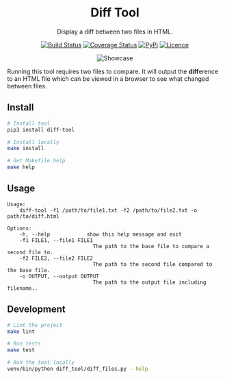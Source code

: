 <div align="center">

# Diff Tool

Display a diff between two files in HTML.

[![Build Status](https://github.com/Justintime50/diff-tool/workflows/build/badge.svg)](https://github.com/Justintime50/diff-tool/actions)
[![Coverage Status](https://coveralls.io/repos/github/Justintime50/diff-tool/badge.svg?branch=main)](https://coveralls.io/github/Justintime50/diff-tool?branch=main)
[![PyPi](https://img.shields.io/pypi/v/diff-tool)](https://pypi.org/project/diff-tool)
[![Licence](https://img.shields.io/github/license/justintime50/diff-tool)](https://opensource.org/licenses/mit-license.php)

<img src="assets/showcase.png" alt="Showcase">

</div>

Running this tool requires two files to compare. It will output the **diff**erence to an HTML file which can be viewed in a browser to see what changed between files.

## Install

```bash
# Install tool
pip3 install diff-tool

# Install locally
make install

# Get Makefile help
make help
```

## Usage

```
Usage:
    diff-tool -f1 /path/to/file1.txt -f2 /path/to/file2.txt -o path/to/diff.html

Options:
    -h, --help            show this help message and exit
    -f1 FILE1, --file1 FILE1
                            The path to the base file to compare a second file to.
    -f2 FILE2, --file2 FILE2
                            The path to the second file compared to the base file.
    -o OUTPUT, --output OUTPUT
                            The path to the output file including filename..
```

## Development

```bash
# Lint the project
make lint

# Run tests
make test

# Run the tool locally
venv/bin/python diff_tool/diff_files.py --help
```
